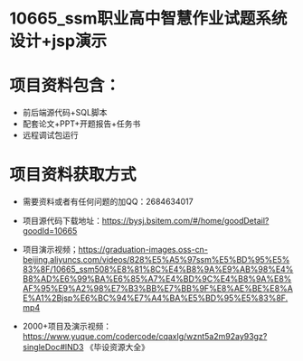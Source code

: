# 10665_ssm职业高中智慧作业试题系统设计+jsp演示
  
# 项目资料包含：
* 前后端源代码+SQL脚本
* 配套论文+PPT+开题报告+任务书
* 远程调试包运行

# 项目资料获取方式
* 需要资料或者有任何问题的加QQ：2684634017

* 项目源代码下载地址：https://bysj.bsitem.com/#/home/goodDetail?goodId=10665

* 项目演示视频；https://graduation-images.oss-cn-beijing.aliyuncs.com/videos/828%E5%A5%97ssm%E5%BD%95%E5%83%8F/10665_ssm508%E8%81%8C%E4%B8%9A%E9%AB%98%E4%B8%AD%E6%99%BA%E6%85%A7%E4%BD%9C%E4%B8%9A%E8%AF%95%E9%A2%98%E7%B3%BB%E7%BB%9F%E8%AE%BE%E8%AE%A1%2Bjsp%E6%BC%94%E7%A4%BA%E5%BD%95%E5%83%8F.mp4



* 2000+项目及演示视频：https://www.yuque.com/codercode/cqaxlg/wznt5a2m92ay93gz?singleDoc#lND3 《毕设资源大全》




